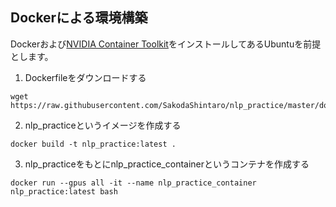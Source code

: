 ## Dockerによる環境構築

Dockerおよび[NVIDIA Container Toolkit](https://docs.nvidia.com/datacenter/cloud-native/container-toolkit/install-guide.html#docker)をインストールしてあるUbuntuを前提とします。

1. Dockerfileをダウンロードする
```shell
wget https://raw.githubusercontent.com/SakodaShintaro/nlp_practice/master/docker/Dockerfile
```

2. nlp_practiceというイメージを作成する
```shell
docker build -t nlp_practice:latest .
```

3. nlp_practiceをもとにnlp_practice_containerというコンテナを作成する
```shell
docker run --gpus all -it --name nlp_practice_container nlp_practice:latest bash
```
